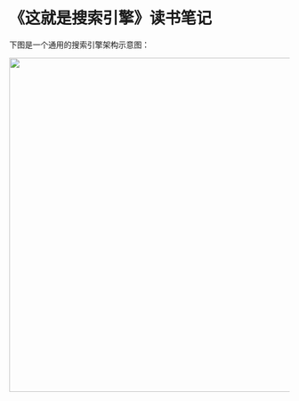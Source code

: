# 《这就是搜索引擎》读书笔记

下图是一个通用的搜索引擎架构示意图：

<div align="center">    
    <img src="http://assets.processon.com/chart_image/5dc246a4e4b0ea86c4236b8b.png?_=1573034183245" height=600px />
</div>